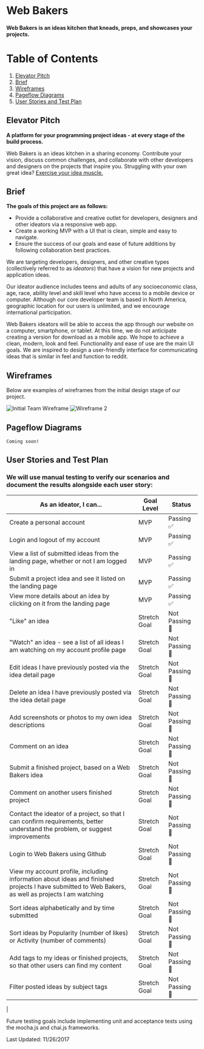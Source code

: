 # Web Bakers

<h4>Web Bakers is an ideas kitchen that kneads, preps, and showcases your projects.<h4>

# Table of Contents
1. [Elevator Pitch](#elevator-pitch)
2. [Brief](#brief)
3. [Wireframes](#wireframes)
4. [Pageflow Diagrams](#pageflow-diagrams)
5. [User Stories and Test Plan](#user-stories-and-test-plan)

## Elevator Pitch

<b>A platform for your programming project ideas - at every stage of the build process.</b>
<p>Web Bakers is an ideas kitchen in a sharing economy. Contribute your vision, discuss common challenges, and collaborate with other developers and designers on the projects that inspire you. Struggling with your own great idea? <a href="http://www.jamesaltucher.com/2014/05/the-ultimate-guide-for-becoming-an-idea-machine/">Exercise your idea muscle.</a></p>

## Brief

<b>The goals of this project are as follows:</b>
    <ul>
        <li> Provide a collaborative and creative outlet for developers, designers and other ideators via a responsive web app.</li>
        <li>Create a working MVP with a UI that is clean, simple and easy to navigate.</li>
        <li>Ensure the success of our goals and ease of future additions by following collaboration best practices.</li>
    </ul>

We are targeting developers, designers, and other creative types (collectively referred to as <em>ideators</em>) that have a vision for new projects and application ideas.  

<p>Our ideator audience includes teens and adults of any socioeconomic class, age, race, ability level and skill level who have access to a mobile device or computer.  Although our core developer team is based in North America, geographic location for our users is unlimited, and we encourage international participation.</p>

<p>Web Bakers ideators will be able to access the app through our website on a computer, smartphone, or tablet.  At this time, we do not anticipate creating a version for download as a mobile app.  We hope to achieve a clean, modern, look and feel.  Functionality and ease of use are the main UI goals.  We are inspired to design a user-friendly interface for communicating ideas that is similar in feel and function to reddit.</p>

## Wireframes

Below are examples of wireframes from the initial design stage of our project.

![Initial Team Wireframe](./assets/web_bakers_wireframe_1.jpg)
![Wireframe 2](./assets/web_bakers_wireframe_2.jpg)

## Pageflow Diagrams

    Coming soon!

## User Stories and Test Plan

### We will use manual testing to verify our scenarios and document the results alongside each user story:
<div>

| As an ideator, I can... | Goal Level | Status |
| --- | --- | --- |
| Create a personal account | MVP | Passing :white_check_mark: |
| Login and logout of my account | MVP | Passing :white_check_mark: |
| View a list of submitted ideas from the landing page, whether or not I am logged in | MVP | Passing :white_check_mark:
| Submit a project idea and see it listed on the landing page | MVP | Passing :white_check_mark: |
| View more details about an idea by clicking on it from the landing page | MVP | Passing :white_check_mark: |
| "Like" an idea | Stretch Goal | Not Passing :red_circle: |
| "Watch" an idea - see a list of all ideas I am watching on my account profile page | Stretch Goal | Not Passing :red_circle: |
| Edit ideas I have previously posted via the idea detail page | Stretch Goal | Not Passing :red_circle: |
| Delete an idea I have previously posted via the idea detail page | Stretch Goal | Not Passing :red_circle: |
| Add screenshots or photos to my own idea descriptions | Stretch Goal | Not Passing :red_circle: |
| Comment on an idea | Stretch Goal | Not Passing :red_circle: |
| Submit a finished project, based on a Web Bakers idea | Stretch Goal | Not Passing :red_circle: |
| Comment on another users finished project | Stretch Goal | Not Passing :red_circle: |
| Contact the ideator of a project, so that I can confirm requirements, better understand the problem, or suggest improvements | Stretch Goal | Not Passing :red_circle: |
| Login to Web Bakers using Github | Stretch Goal | Not Passing :red_circle: |
| View my account profile, including information about ideas and finished projects I have submitted to Web Bakers, as well as projects I am watching | Stretch Goal | Not Passing :red_circle: |
| Sort ideas alphabetically and by time submitted | Stretch Goal | Not Passing :red_circle:|
| Sort ideas by Popularity (number of likes) or Activity (number of comments) | Stretch Goal | Not Passing :red_circle: | 
| Add tags to my ideas or finished projects, so that other users can find my content | Stretch Goal | Not Passing :red_circle: |
| Filter posted ideas by subject tags | Stretch Goal | Not Passing :red_circle: |
|

</div>

Future testing goals include implementing unit and acceptance tests using the mocha.js and chai.js frameworks.

Last Updated: 11/26/2017
